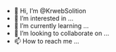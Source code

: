 - 👋 Hi, I’m @KrwebSolition
- 👀 I’m interested in ...
- 🌱 I’m currently learning ...
- 💞️ I’m looking to collaborate on ...
- 📫 How to reach me ...

<!---
KrwebSolition/KrwebSolition is a ✨ special ✨ repository because its `README.md` (this file) appears on your GitHub profile.
You can click the Preview link to take a look at your changes.
--->

